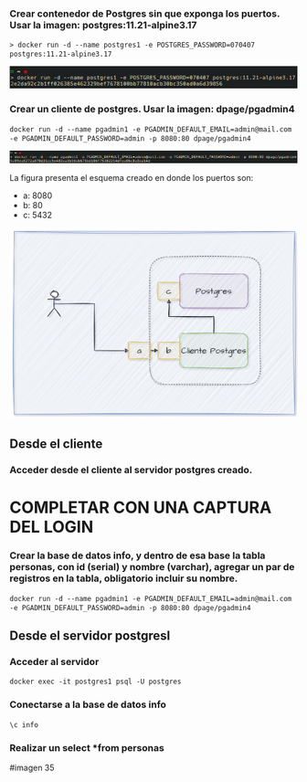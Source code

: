 ### Crear contenedor de Postgres sin que exponga los puertos. Usar la imagen: postgres:11.21-alpine3.17
```
> docker run -d --name postgres1 -e POSTGRES_PASSWORD=070407 postgres:11.21-alpine3.17
```
![Imagen](imagenes/30.png)

### Crear un cliente de postgres. Usar la imagen: dpage/pgadmin4
```
docker run -d --name pgadmin1 -e PGADMIN_DEFAULT_EMAIL=admin@mail.com -e PGADMIN_DEFAULT_PASSWORD=admin -p 8080:80 dpage/pgadmin4
```
![Imagen](imagenes/31.png)

La figura presenta el esquema creado en donde los puertos son:
- a: 8080
- b: 80
- c: 5432

![Imagen](imagenes/esquema-ejercicio3.PNG)

## Desde el cliente
### Acceder desde el cliente al servidor postgres creado.

# COMPLETAR CON UNA CAPTURA DEL LOGIN

### Crear la base de datos info, y dentro de esa base la tabla personas, con id (serial) y nombre (varchar), agregar un par de registros en la tabla, obligatorio incluir su nombre.
```
docker run -d --name pgadmin1 -e PGADMIN_DEFAULT_EMAIL=admin@mail.com -e PGADMIN_DEFAULT_PASSWORD=admin -p 8080:80 dpage/pgadmin4
```

## Desde el servidor postgresl
### Acceder al servidor
```
docker exec -it postgres1 psql -U postgres
```

### Conectarse a la base de datos info
```
\c info
```

### Realizar un select *from personas
#imagen 35
